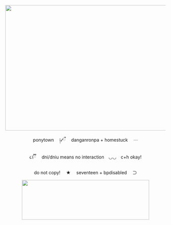 <p align="center">
  <img width="600" height="395" src="https://files.catbox.moe/kmxybd.png">
</p>
<p align="center">
ponytown　 ༏ᓯྀ 　danganronpa + homestuck　 ┈
  <p align="center">
૮꒰ྀི　 dni/dniu means no interaction　◡◡　c+h okay!
    <p align="center">
do not copy!　 ★　 seventeen + bpdisabled　 ⊃
<p align="center">
<img width="400" height="125" src="https://files.catbox.moe/57mmn1.png">
